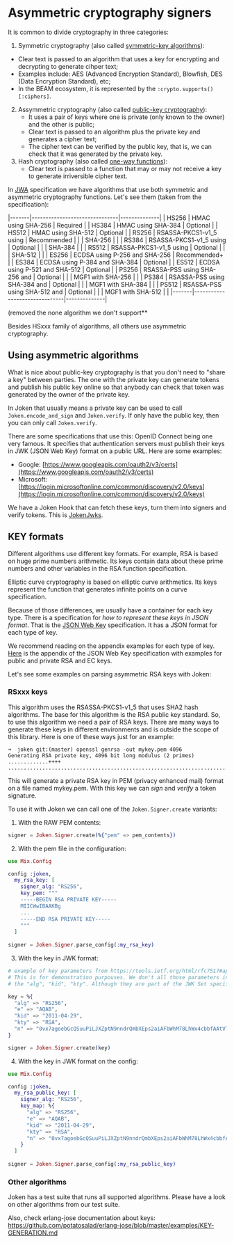 # Asymmetric cryptography signers

It is common to divide cryptography in three categories:

1. Symmetric cryptography (also called [symmetric-key algorithms](https://en.wikipedia.org/wiki/Symmetric-key_algorithm)): 
  - Clear text is passed to an algorithm that uses a key for encrypting and decrypting to generate cihper text;
  - Examples include: AES (Advanced Encryption Standard), Blowfish, DES (Data Encryption Standard), etc;
  - In the BEAM ecosystem, it is represented by the `:crypto.supports()[:ciphers]`.
2. Assymmetric cryptography (also called [public-key cryptography](https://en.wikipedia.org/wiki/Public-key_cryptography)):
   - It uses a pair of keys where one is private (only known to the owner) and the other is public;
   - Clear text is passed to an algorithm plus the private key and generates a cipher text;
   - The cipher text can be verified by the public key, that is, we can check that it was generated by the private key.
3. Hash cryptography (also called [one-way functions](https://en.wikipedia.org/wiki/One-way_function)):
   - Clear text is passed to a function that may or may not receive a key to generate irriversible cipher text.
   
In [JWA](https://tools.ietf.org/html/rfc7518#section-3) specification we have algorithms that use both symmetric and asymmetric cryptography functions. Let's see them (taken from the specification):

|-------|-------------------------------|--------------|
| HS256 | HMAC using SHA-256            | Required     |
| HS384 | HMAC using SHA-384            | Optional     |
| HS512 | HMAC using SHA-512            | Optional     |
| RS256 | RSASSA-PKCS1-v1_5 using       | Recommended  |
|       | SHA-256                       |              |
| RS384 | RSASSA-PKCS1-v1_5 using       | Optional     |
|       | SHA-384                       |              |
| RS512 | RSASSA-PKCS1-v1_5 using       | Optional     |
|       | SHA-512                       |              |
| ES256 | ECDSA using P-256 and SHA-256 | Recommended+ |
| ES384 | ECDSA using P-384 and SHA-384 | Optional     |
| ES512 | ECDSA using P-521 and SHA-512 | Optional     |
| PS256 | RSASSA-PSS using SHA-256 and  | Optional     |
|       | MGF1 with SHA-256             |              |
| PS384 | RSASSA-PSS using SHA-384 and  | Optional     |
|       | MGF1 with SHA-384             |              |
| PS512 | RSASSA-PSS using SHA-512 and  | Optional     |
|       | MGF1 with SHA-512             |              |
|-------|-------------------------------|--------------|

(removed the none algorithm we don't support**

Besides HSxxx family of algorithms, all others use asymmetric cryptography.

## Using asymmetric algorithms

What is nice about public-key cryptography is that you don't need to "share a key" between parties. The one with the private key can generate tokens and publish his public key online so that anybody can check that token was generated by the owner of the private key.

In Joken that usually means a private key can be used to call `Joken.encode_and_sign` and `Joken.verify`. If only have the public key, then you can only call `Joken.verify`. 

There are some specifications that use this: OpenID Connect being one very famous. It specifies that authentication servers must publish their keys in JWK (JSON Web Key) format on a public URL. Here are some examples:

- Google: [https://www.googleapis.com/oauth2/v3/certs](https://www.googleapis.com/oauth2/v3/certs)
- Microsoft: [https://login.microsoftonline.com/common/discovery/v2.0/keys](https://login.microsoftonline.com/common/discovery/v2.0/keys)

We have a Joken Hook that can fetch these keys, turn them into signers and verify tokens. This is [JokenJwks](https://github.com/joken-elixir/joken_jwks).

## KEY formats

Different algorithms use different key formats. For example, RSA is based on huge prime numbers arithmetic. Its keys contain data about these prime numbers and other variables in the RSA function specification. 

Elliptic curve cryptography is based on elliptic curve arithmetics. Its keys represent the function that generates infinite points on a curve specification. 

Because of those differences, we usually have a container for each key type. There is a specification for *how to represent these keys in JSON format*. That is the [JSON Web Key](https://tools.ietf.org/html/rfc7517) specification. It has a JSON format for each type of key. 

We recommend reading on the appendix examples for each type of key. [Here](https://tools.ietf.org/html/rfc7517#appendix-A) is the appendix of the JSON Web Key specification with examples for public and private RSA and EC keys.

Let's see some examples on parsing asymmetric RSA keys with Joken:

### RSxxx keys

This algorithm uses the RSASSA-PKCS1-v1_5 that uses SHA2 hash algorithms. The base for this algorithm is the RSA public key standard. So, to use this algorithm we need a pair of RSA keys. There are many ways to generate these keys in different environments and is outside the scope of this library. Here is one of these ways just for an example:

``` shell
➜  joken git:(master) openssl genrsa -out mykey.pem 4096           
Generating RSA private key, 4096 bit long modulus (2 primes)
.............++++
...........................................................................................................++++
```

This will generate a private RSA key in PEM (privacy enhanced mail) format on a file named mykey.pem. With this key we can *sign* and *verify* a token signature.

To use it with Joken we can call one of the `Joken.Signer.create` variants:

1. With the RAW PEM contents:

``` elixir
signer = Joken.Signer.create(%{"pem" => pem_contents})
```

2. With the pem file in the configuration:

``` elixir
use Mix.Config

config :joken, 
  my_rsa_key: [
    signer_alg: "RS256",
    key_pem: """
    -----BEGIN RSA PRIVATE KEY-----
    MIICWwIBAAKBg
    ...
    -----END RSA PRIVATE KEY-----
    """
  ]
  
signer = Joken.Signer.parse_config(:my_rsa_key)
```

3. With the key in JWK format:

``` elixir
# example of key parameters from https://tools.ietf.org/html/rfc7517#appendix-A.1 
# This is for demonstration purpouses. We don't all those parameters in the map like 
# the "alg", "kid", "kty". Although they are part of the JWK Set specification.

key = %{
  "alg" => "RS256",
  "e" => "AQAB",
  "kid" => "2011-04-29",
  "kty" => "RSA",
  "n" => "0vx7agoebGcQSuuPiLJXZptN9nndrQmbXEps2aiAFbWhM78LhWx4cbbfAAtVT86zwu1RK7aPFFxuhDR1L6tSoc_BJECPebWKRXjBZCiFV4n3oknjhMstn64tZ_2W-5JsGY4Hc5n9yBXArwl93lqt7_RN5w6Cf0h4QyQ5v-65YGjQR0_FDW2QvzqY368QQMicAtaSqzs8KJZgnYb9c7d0zgdAZHzu6qMQvRL5hajrn1n91CbOpbISD08qNLyrdkt-bFTWhAI4vMQFh6WeZu0fM4lFd2NcRwr3XPksINHaQ-G_xBniIqbw0Ls1jF44-csFCur-kEgU8awapJzKnqDKgw"
}

signer = Joken.Signer.create(key)
```

4. With the key in JWK format on the config:

``` elixir
use Mix.Config

config :joken, 
  my_rsa_public_key: [
    signer_alg: "RS256",
    key_map: %{
      "alg" => "RS256",
      "e" => "AQAB",
      "kid" => "2011-04-29",
      "kty" => "RSA",
      "n" => "0vx7agoebGcQSuuPiLJXZptN9nndrQmbXEps2aiAFbWhM78LhWx4cbbfAAtVT86zwu1RK7aPFFxuhDR1L6tSoc_BJECPebWKRXjBZCiFV4n3oknjhMstn64tZ_2W-5JsGY4Hc5n9yBXArwl93lqt7_RN5w6Cf0h4QyQ5v-65YGjQR0_FDW2QvzqY368QQMicAtaSqzs8KJZgnYb9c7d0zgdAZHzu6qMQvRL5hajrn1n91CbOpbISD08qNLyrdkt-bFTWhAI4vMQFh6WeZu0fM4lFd2NcRwr3XPksINHaQ-G_xBniIqbw0Ls1jF44-csFCur-kEgU8awapJzKnqDKgw"
    }
  ]
  
signer = Joken.Signer.parse_config(:my_rsa_public_key)
```

### Other algorithms

Joken has a test suite that runs all supported algorithms. Please have a look on other algorithms from our test suite.

Also, check erlang-jose documentation about keys: https://github.com/potatosalad/erlang-jose/blob/master/examples/KEY-GENERATION.md



